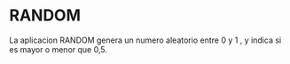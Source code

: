 RANDOM
==========
La aplicacion RANDOM genera un numero aleatorio entre 0 y 1 ,
y indica si es mayor o menor que 0,5.
